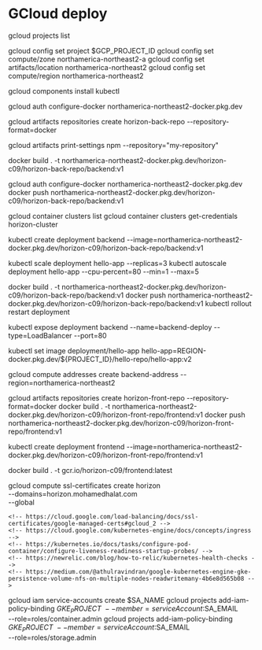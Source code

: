 # GCloud deploy

gcloud projects list

gcloud config set project $GCP_PROJECT_ID
gcloud config set compute/zone northamerica-northeast2-a
gcloud config set artifacts/location northamerica-northeast2
gcloud config set compute/region northamerica-northeast2

gcloud components install kubectl

gcloud auth configure-docker northamerica-northeast2-docker.pkg.dev

gcloud artifacts repositories create horizon-back-repo --repository-format=docker

gcloud artifacts print-settings npm --repository="my-repository"

docker build . -t northamerica-northeast2-docker.pkg.dev/horizon-c09/horizon-back-repo/backend:v1

gcloud auth configure-docker northamerica-northeast2-docker.pkg.dev
docker push northamerica-northeast2-docker.pkg.dev/horizon-c09/horizon-back-repo/backend:v1

gcloud container clusters list
gcloud container clusters get-credentials horizon-cluster

kubectl create deployment backend --image=northamerica-northeast2-docker.pkg.dev/horizon-c09/horizon-back-repo/backend:v1

kubectl scale deployment hello-app --replicas=3
kubectl autoscale deployment hello-app --cpu-percent=80 --min=1 --max=5

docker build . -t northamerica-northeast2-docker.pkg.dev/horizon-c09/horizon-back-repo/backend:v1
docker push northamerica-northeast2-docker.pkg.dev/horizon-c09/horizon-back-repo/backend:v1
kubectl rollout restart deployment

kubectl expose deployment backend --name=backend-deploy --type=LoadBalancer --port=80

kubectl set image deployment/hello-app hello-app=REGION-docker.pkg.dev/${PROJECT_ID}/hello-repo/hello-app:v2

gcloud compute addresses create backend-address --region=northamerica-northeast2
<!-- https://www.googleapis.com/compute/v1/projects/horizon-c09/regions/northamerica-northeast2/addresses/backend-address -->


gcloud artifacts repositories create horizon-front-repo --repository-format=docker
docker build . -t northamerica-northeast2-docker.pkg.dev/horizon-c09/horizon-front-repo/frontend:v1
docker push northamerica-northeast2-docker.pkg.dev/horizon-c09/horizon-front-repo/frontend:v1

kubectl create deployment frontend --image=northamerica-northeast2-docker.pkg.dev/horizon-c09/horizon-front-repo/frontend:v1


docker build . -t gcr.io/horizon-c09/frontend:latest


gcloud compute ssl-certificates create horizon \
    --domains=horizon.mohamedhalat.com \
    --global

    <!-- https://cloud.google.com/load-balancing/docs/ssl-certificates/google-managed-certs#gcloud_2 -->
    <!-- https://cloud.google.com/kubernetes-engine/docs/concepts/ingress -->
    <!-- https://kubernetes.io/docs/tasks/configure-pod-container/configure-liveness-readiness-startup-probes/ -->
    <!-- https://newrelic.com/blog/how-to-relic/kubernetes-health-checks -->
    <!-- https://medium.com/@athulravindran/google-kubernetes-engine-gke-persistence-volume-nfs-on-multiple-nodes-readwritemany-4b6e8d565b08 -->


gcloud iam service-accounts create $SA_NAME
gcloud projects add-iam-policy-binding $GKE_PROJECT \
	--member=serviceAccount:$SA_EMAIL \
	--role=roles/container.admin
gcloud projects add-iam-policy-binding $GKE_PROJECT \
	--member=serviceAccount:$SA_EMAIL \
	--role=roles/storage.admin